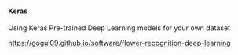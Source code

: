 #### Keras

Using Keras Pre-trained Deep Learning models for your own dataset

https://gogul09.github.io/software/flower-recognition-deep-learning
